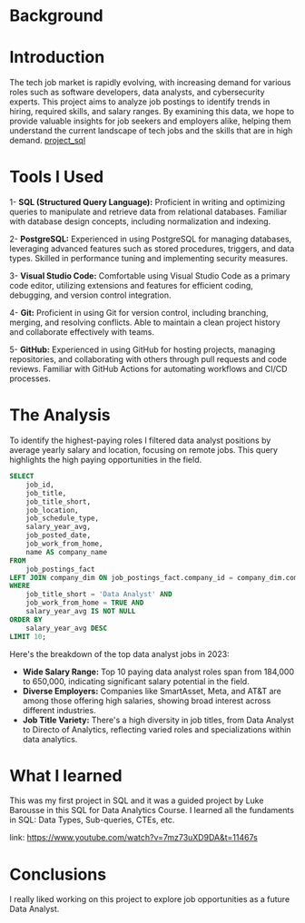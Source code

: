 # Background
# Introduction
The tech job market is rapidly evolving, with increasing demand for various roles such as software developers, data analysts, and cybersecurity experts. This project aims to analyze job postings to identify trends in hiring, required skills, and salary ranges. By examining this data, we hope to provide valuable insights for job seekers and employers alike, helping them understand the current landscape of tech jobs and the skills that are in high demand. [project_sql](/project_sql/)

# Tools I Used
1- **SQL (Structured Query Language):** Proficient in writing and optimizing queries to manipulate and retrieve data from relational databases. Familiar with database design concepts, including normalization and indexing.

2- **PostgreSQL:** Experienced in using PostgreSQL for managing databases, leveraging advanced features such as stored procedures, triggers, and data types. Skilled in performance tuning and implementing security measures.

3- **Visual Studio Code:** Comfortable using Visual Studio Code as a primary code editor, utilizing extensions and features for efficient coding, debugging, and version control integration.

4- **Git:** Proficient in using Git for version control, including branching, merging, and resolving conflicts. Able to maintain a clean project history and collaborate effectively with teams.

5- **GitHub:** Experienced in using GitHub for hosting projects, managing repositories, and collaborating with others through pull requests and code reviews. Familiar with GitHub Actions for automating workflows and CI/CD processes.
# The Analysis

To identify the highest-paying roles I filtered data analyst positions by average yearly salary and location, focusing on remote jobs. This query highlights the high paying opportunities in the field.

```sql
SELECT
    job_id,
    job_title,
    job_title_short,
    job_location,
    job_schedule_type,
    salary_year_avg,
    job_posted_date,
    job_work_from_home,
    name AS company_name
FROM
    job_postings_fact
LEFT JOIN company_dim ON job_postings_fact.company_id = company_dim.company_id
WHERE
    job_title_short = 'Data Analyst' AND
    job_work_from_home = TRUE AND
    salary_year_avg IS NOT NULL
ORDER BY
    salary_year_avg DESC
LIMIT 10;
```
Here's the breakdown of the top data analyst jobs in 2023:
- **Wide Salary Range:** Top 10 paying data analyst roles span from 184,000 to 650,000, indicating significant salary potential in the field.
- **Diverse Employers:** Companies like SmartAsset, Meta, and AT&T are among those offering high salaries, showing broad interest across different industries.
- **Job Title Variety:** There's a high diversity in job titles, from Data Analyst to Directo of Analytics, reflecting varied roles and specializations within data analytics.
# What I learned
This was my first project in SQL and it was a guided project by Luke Barousse in this SQL for Data Analytics Course.
I learned all the fundaments in SQL: Data Types, Sub-queries, CTEs, etc.

link: https://www.youtube.com/watch?v=7mz73uXD9DA&t=11467s

# Conclusions 
I really liked working on this project to explore job opportunities as a future Data Analyst.